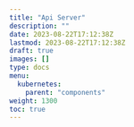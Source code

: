 ```yaml
---
title: "Api Server"
description: ""
date: 2023-08-22T17:12:38Z
lastmod: 2023-08-22T17:12:38Z
draft: true
images: []
type: docs
menu:
  kubernetes:
    parent: "components"
weight: 1300
toc: true
---
```

